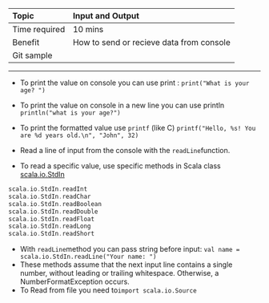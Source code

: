 | Topic | Input and Output |
| :--- | :--- |
| Time required | 10 mins |
| Benefit | How to send or recieve data from console |
| Git sample |  |

---

* To print the value on console you can use print : `print("What is your age? ")`

* To print the value on console in a new line you can use println  `println("what is your age?")`

* To print the formatted value use `printf` \(like C\) `printf("Hello, %s! You are %d years old.\n", "John", 32)`

* Read a line of input from the console with the `readLine`function.

* To read a specific value, use specific methods in Scala class [scala.io.StdIn](http://www.scala-lang.org/api/current/scala/io/StdIn$.html)

```scala
scala.io.StdIn.readInt
scala.io.StdIn.readChar
scala.io.StdIn.readBoolean
scala.io.StdIn.readDouble
scala.io.StdIn.readFloat
scala.io.StdIn.readLong
scala.io.StdIn.readShort
```

* With `readLine`method you can pass string before input: `val name = scala.io.StdIn.readLine("Your name: ")`
* These methods assume that the next input line contains a single
   number, without leading or trailing whitespace. Otherwise, a
   NumberFormatException occurs.
* To Read from file you need to`import scala.io.Source`



